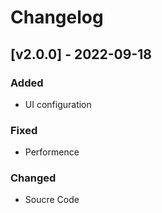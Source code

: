 # Changelog

## [v2.0.0] - 2022-09-18

### Added

- UI configuration

### Fixed

- Performence

### Changed

- Soucre Code
